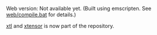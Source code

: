 Web version: Not available yet. (Built using emscripten. See [web/compile.bat](web/compile.bat) for details.)

[xtl](https://github.com/xtensor-stack/xtl) and [xtensor](https://github.com/xtensor-stack/xtensor) is now part of the repository.
